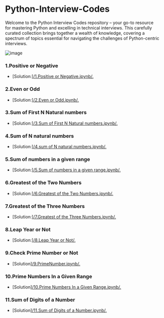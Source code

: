 # Python-Interview-Codes

Welcome to the Python Interview Codes repository – your go-to resource for mastering Python and excelling in technical interviews. This carefully curated collection brings together a wealth of knowledge, covering a spectrum of topics essential for navigating the challenges of Python-centric interviews.

![image](https://github.com/hemanthsaich/Python-Interview-Codes/assets/91429511/c5accd9b-b27a-492b-84c6-c054cd01ab1b)

### 1.Positive or Negative
* [Solution:][/1.Positive or Negative.ipynb/.](https://github.com/hemanthsaich/Python-Interview-Codes/blob/main/1.Positive%20or%20Negative.ipynb)

### 2.Even or Odd 
* [Solution:][/2.Even or Odd.ipynb/.](https://github.com/hemanthsaich/Python-Interview-Codes/blob/main/2.Even%20or%20Odd.ipynb)

### 3.Sum of First N Natural numbers
* [Solution:][/3.Sum of First N Natural numbers.ipynb/.](https://github.com/hemanthsaich/Python-Interview-Codes/blob/main/3.Sum%20of%20First%20N%20Natural%20numbers.ipynb)

### 4.Sum of N natural numbers 
* [Solution:][/4.sum of N natural numbers.ipynb/.](https://github.com/hemanthsaich/Python-Interview-Codes/blob/main/4.sum%20of%20N%20natural%20numbers.ipynb)

### 5.Sum of numbers in a given range 
* [Solution:][/5.Sum of numbers in a given range.ipynb/.](https://github.com/hemanthsaich/Python-Interview-Codes/blob/main/5.Sum%20of%20numbers%20in%20a%20given%20range.ipynb)

### 6.Greatest of the Two Numbers
* [Solution:][/6.Greatest of the Two Numbers.ipynb/.](https://github.com/hemanthsaich/Python-Interview-Codes/blob/main/6.Greatest%20of%20the%20Two%20Numbers.ipynb)

### 7.Greatest of the Three Numbers
* [Solution:][/7.Greatest of the Three Numbers.ipynb/.](https://github.com/hemanthsaich/Python-Interview-Codes/blob/main/7.Greatest%20of%20the%20Three%20Numbers.ipynb)

### 8.Leap Year or Not
* [Solution:][/8.Leap Year or Not/.](https://github.com/hemanthsaich/Python-Interview-Codes/blob/main/8.Leap%20Year%20or%20Not.ipynb)

### 9.Check Prime Number or Not
* [Solution][/9.PrimeNumber.ipynb/.](https://github.com/hemanthsaich/Python-Interview-Codes/blob/main/9.Prime%20Number.ipynb)

### 10.Prime Numbers In a Given Range 
* [Solution][/10.Prime Numbers In a Given Range.ipynb/.](https://github.com/hemanthsaich/Python-Interview-Codes/blob/main/10.Prime%20Numbers%20In%20a%20Given%20Range.ipynb)
  
### 11.Sum of Digits of a Number
* [Solution][/11.Sum of Digits of a Number.ipynb/.](https://github.com/hemanthsaich/Python-Interview-Codes/blob/main/11.Sum%20of%20Digits%20of%20a%20Number.ipynb)
